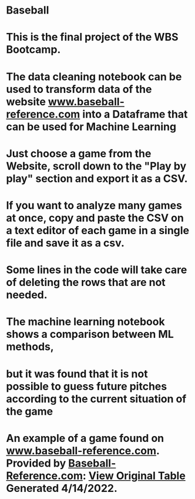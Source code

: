 # Baseball

# This is the final project of the WBS Bootcamp.

# The data cleaning notebook can be used to transform data of the website www.baseball-reference.com into a Dataframe that can be used for Machine Learning

# Just choose a game from the Website, scroll down to the "Play by play" section and export it as a CSV. 

# If you want to analyze many games at once, copy and paste the CSV on a text editor of each game in a single file and save it as a csv.

# Some lines in the code will take care of deleting the rows that are not needed.

# The machine learning notebook shows a comparison between ML methods,
# but it was found that it is not possible to guess future pitches according to the current situation of the game

# An example of a game found on www.baseball-reference.com.  Provided by <a href="https://www.sports-reference.com/sharing.html?utm_source=direct&utm_medium=Share&utm_campaign=ShareTool">Baseball-Reference.com</a>: <a href="https://www.baseball-reference.com/boxes/LAN/LAN201704180.shtml?sr&utm_source=direct&utm_medium=Share&utm_campaign=ShareTool#play_by_play">View Original Table</a><br>Generated 4/14/2022.
